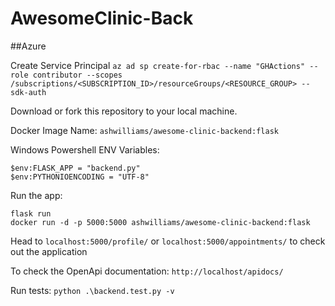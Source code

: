 # AwesomeClinic-Back

##Azure

Create Service Principal
`az ad sp create-for-rbac --name "GHActions" --role contributor --scopes /subscriptions/<SUBSCRIPTION_ID>/resourceGroups/<RESOURCE_GROUP> --sdk-auth`

Download or fork this repository to your local machine.     

Docker Image Name: `ashwilliams/awesome-clinic-backend:flask` 

Windows Powershell ENV Variables:    

`$env:FLASK_APP = "backend.py"`    
`$env:PYTHONIOENCODING = "UTF-8"`

Run the app:    

`flask run`     
`docker run -d -p 5000:5000 ashwilliams/awesome-clinic-backend:flask`

Head to `localhost:5000/profile/` or `localhost:5000/appointments/` to check out the application    

To check the OpenApi documentation: `http://localhost/apidocs/` 

Run tests:
`python .\backend.test.py -v`

